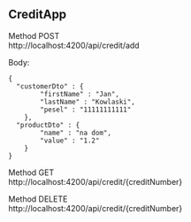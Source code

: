 ## CreditApp
Method POST  
http://localhost:4200/api/credit/add

Body:
```
{
  "customerDto" : {
		"firstName" : "Jan",
		"lastName" : "Kowlaski",
		"pesel" : "11111111111"
	},
  "productDto" : {
		"name" : "na dom",
		"value" : "1.2"
	}
}
```

Method GET  
http://localhost:4200/api/credit/{creditNumber}

Method DELETE  
http://localhost:4200/api/credit/{creditNumber}
